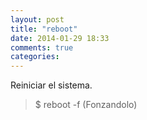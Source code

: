 ```yaml
---
layout: post
title: "reboot"
date: 2014-01-29 18:33
comments: true
categories: 
---
```

Reiniciar el sistema.

>$ reboot -f (Fonzandolo)

